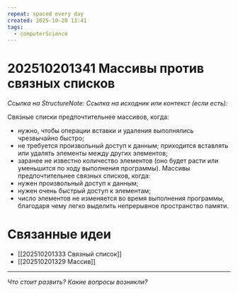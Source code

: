```yaml
---
repeat: spaced every day
created: 2025-10-20 13:41
tags:
  - computerScience
---
```

# 202510201341 Массивы против связных списков

*Ссылка на StructureNote:*
*Ссылка на исходник или контекст (если есть):*

Связные списки предпочтительнее массивов, когда:

- нужно, чтобы операции вставки и удаления выполнялись чрезвычайно быстро;
- не требуется произвольный доступ к данным; приходится вставлять или удалять элементы между других элементов;
- заранее не известно количество элементов (оно будет расти или уменьшится по ходу выполнения программы).
Массивы предпочтительнее связных списков, когда:
- нужен произвольный доступ к данным;
- нужен очень быстрый доступ к элементам;
- число элементов не изменяется во время выполнения программы, благодаря чему легко выделить непрерывное пространство памяти.

# Связанные идеи

- [[202510201333 Связный список]]
- [[202510201329 Массив]]

---

*Что стоит развить? Какие вопросы возникли?*
